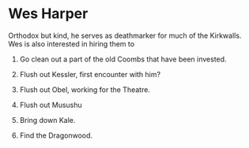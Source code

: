 # Wes Harper  

Orthodox but kind, he serves as deathmarker for much of the Kirkwalls. Wes is also interested in hiring them to

1.  Go clean out a part of the old Coombs that have been invested.
    
2.  Flush out Kessler, first encounter with him?
    
3.  Flush out Obel, working for the Theatre.
    
4.  Flush out Musushu
    
5.  Bring down Kale.
    
6.  Find the Dragonwood.